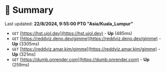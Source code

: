 # 📖 Summary
Last updated: **22/8/2024, 9:55:00 PTG "Asia/Kuala_Lumpur"**

- `GET` [https://hst.ujol.dev](https://hst.ujol.dev) - **Up** (485ms)
- `GET` [https://reddviz.deno.dev/gimme](https://reddviz.deno.dev/gimme) - **Up** (3305ms)
- `GET` [https://reddviz.amar.kim/gimme](https://reddviz.amar.kim/gimme) - **Up** (321ms)
- `GET` [https://dumb.onrender.com](https://dumb.onrender.com) - **Up** (259ms)
